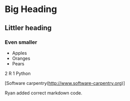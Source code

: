 # Big Heading
## Littler heading
### Even smaller

- Apples
- Oranges
- Pears

2 R
1 Python

[Software carpentry(http://www.software-carpentry.org)]

Ryan added correct markdown code.
